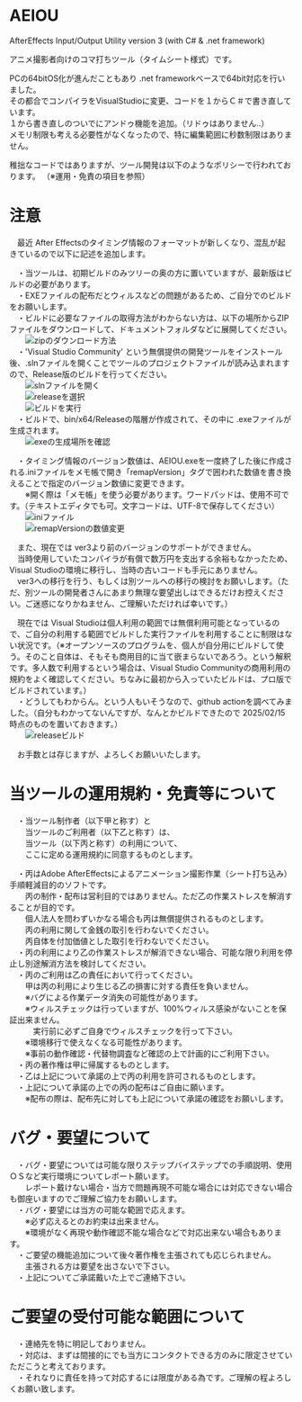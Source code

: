 # AEIOU  
AfterEffects Input/Output Utility version 3 (with C# &amp; .net framework)  
  
  
アニメ撮影者向けのコマ打ちツール（タイムシート様式）です。  
  
PCの64bitOS化が進んだこともあり .net frameworkベースで64bit対応を行いました。  
その都合でコンパイラをVisualStudioに変更、コードを１からＣ＃で書き直しています。  
１から書き直しのついでにアンドゥ機能を追加。（リドゥはありません..）  
メモリ制限も考える必要性がなくなったので、特に編集範囲に秒数制限はありません。  
  
稚拙なコードではありますが、ツール開発は以下のようなポリシーで行われております。 （※運用・免責の項目を参照） 

  
# 注意

　最近 After Effectsのタイミング情報のフォーマットが新しくなり、混乱が起きているので以下に記述を追加します。

　・当ツールは、初期ビルドのみツリーの奥の方に置いていますが、最新版はビルドの必要があります。  
　・EXEファイルの配布だとウィルスなどの問題があるため、ご自分でのビルドをお願いします。  
　・ビルドに必要なファイルの取得方法がわからない方は、以下の場所からZIPファイルをダウンロードして、ドキュメントフォルダなどに展開してください。
　　![zipのダウンロード方法](image/download.png)  
　・'Visual Studio Community' という無償提供の開発ツールをインストール後、.slnファイルを開くことでツールのプロジェクトファイルが読み込まれますので、Release版のビルドを行ってください。  
　　![slnファイルを開く](image/sln.png)  
　　![releaseを選択](image/release.png)  
　　![ビルドを実行](image/build.png)  
　・ビルドで、bin/x64/Releaseの階層が作成されて、その中に .exeファイルが生成されます。  
　　![exeの生成場所を確認](image/exe.png)  

　・タイミング情報のバージョン数値は、AEIOU.exeを一度終了した後に作成される.iniファイルをメモ帳で開き「remapVersion」タグで囲われた数値を書き換えることで指定のバージョン数値に変更できます。  
　　※開く際は「メモ帳」を使う必要があります。ワードパッドは、使用不可です。（テキストエディタでも可。文字コードは、UTF-8で保存してください）  
　　![iniファイル](image/ini.png)  
　　![remapVersionの数値変更](image/remap_version.png)  


　また、現在では ver3より前のバージョンのサポートができません。  
　当時使用していたコンパイラが有償で数万円を支出する余裕もなかったため、Visual Studioの環境に移行し、当時の古いコードも手元にありません。  
　ver3への移行を行う、もしくは別ツールへの移行の検討をお願いします。（ただ、別ツールの開発者さんにあまり無理な要望出しはできるだけお控えください。ご迷惑になりかねません、ご理解いただければ幸いです。）  

　現在では Visual Studioは個人利用の範囲では無償利用可能となっているので、ご自分の利用する範囲でビルドした実行ファイルを利用することに制限はない状況です。（※オープンソースのプログラムを、個人が自分用にビルドして使う。そのこと自体は、そもそも商用目的に当て嵌まらないであろう。という解釈です。多人数で利用するという場合は、Visual Studio Communityの商用利用の規約をよく確認してください。ちなみに最初から入っていたビルドは、プロ版でビルドされています。）  
　・どうしてもわからん。という人もいそうなので、github actionを調べてみました。（自分もわかってないんですが、なんとかビルドできたので 2025/02/15時点のものを置いておきます。）  
　　![releaseビルド](image/master_x64_release.png)  

　お手数とは存じますが、よろしくお願いいたします。  


# 当ツールの運用規約・免責等について  
  
　・当ツール制作者（以下甲と称す）と  
　　当ツールのご利用者（以下乙と称す）は、  
　　当ツール（以下丙と称す）の利用について、  
　　ここに定める運用規約に同意するものとします。  
  
　・丙はAdobe AfterEffectsによるアニメーション撮影作業（シート打ち込み）手順軽減目的のソフトです。  
　　丙の制作・配布は営利目的ではありません。ただ乙の作業ストレスを解消することが目的です。  
　　個人法人を問わずいかなる場合も丙は無償提供されるものとします。  
　　丙の利用に関して金銭の取引を行わないでください。  
　　丙自体を付加価値とした取引を行わないでください。  
　・丙の利用により乙の作業ストレスが解消できない場合、可能な限り利用を停止し別途解消方法を検討してください。  
　・丙のご利用は乙の責任において行ってください。  
　　甲は丙の利用により生じる乙の損害に対する責任を負いません。  
　　※バグによる作業データ消失の可能性があります。  
　　※ウィルスチェックは行っていますが、100%ウィルス感染がないことを保証出来ません。  
　　　実行前に必ずご自身でウィルスチェックを行って下さい。  
　　※環境移行で使えなくなる可能性があります。  
　　※事前の動作確認・代替物調査など確認の上で計画的にご利用下さい。  
　・丙の著作権は甲に帰属するものとします。  
　・乙は上記について承諾の上で丙の利用を許可されるものとします。  
　・上記について承諾の上での丙の配布はご自由に願います。  
　　※配布の際は、配布先に対しても上記について承諾の確認をお願いします。  
  
# バグ・要望について  
　・バグ・要望については可能な限りステップバイステップでの手順説明、使用ＯＳなど実行環境についてレポート願います。  
　　レポート戴けない場合・当方で問題再現不可能な場合には対応できない場合も御座いますのでご理解ご協力をお願いします。  
　・バグ・要望には当方の可能な範囲で応えます。  
　　※必ず応えるとのお約束は出来ません。  
　　※環境がなく再現や動作確認不能な場合などで対応出来ない場合もあります。  
　・ご要望の機能追加について後々著作権を主張されても応じられません。  
　　主張される方は要望を出さないで下さい。  
　・上記についてご承諾戴いた上でご連絡下さい。  
  
# ご要望の受付可能な範囲について  
　・連絡先を特に明記しておりません。  
　・対応は、まずは間接的にでも当方にコンタクトできる方のみに限定させていただこうと考えております。  
　・それなりに責任を持って対応するには限度がある為です。ご理解の程よろしくお願い致します。  

